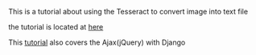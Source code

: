 This is a tutorial about using the Tesseract to convert image into text
file

the tutorial is located at [here](https://medium.com/python-in-plain-english/an-introduction-to-ocr-technology-with-python-django-and-tesseract-595843ad73b4)

This [tutorial](https://www.pluralsight.com/guides/work-with-ajax-django) also covers the Ajax(jQuery) with Django